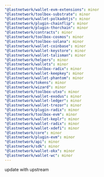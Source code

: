 ```yaml
---
"@lastnetwork/wallet-evm-extensions": minor
"@lastnetwork/toolbox-substrate": minor
"@lastnetwork/wallet-polkadotjs": minor
"@lastnetwork/plugin-chainflip": minor
"@lastnetwork/plugin-thorchain": minor
"@lastnetwork/contracts": minor
"@lastnetwork/toolbox-cosmos": minor
"@lastnetwork/toolbox-solana": minor
"@lastnetwork/wallet-coinbase": minor
"@lastnetwork/wallet-keystore": minor
"@lastnetwork/wallet-talisman": minor
"@lastnetwork/helpers": minor
"@lastnetwork/wallets": minor
"@lastnetwork/toolbox-radix": minor
"@lastnetwork/wallet-keepkey": minor
"@lastnetwork/wallet-phantom": minor
"@lastnetwork/tokens": minor
"@lastnetwork/wizard": minor
"@lastnetwork/toolbox-utxo": minor
"@lastnetwork/wallet-exodus": minor
"@lastnetwork/wallet-ledger": minor
"@lastnetwork/wallet-trezor": minor
"@lastnetwork/plugin-radix": minor
"@lastnetwork/toolbox-evm": minor
"@lastnetwork/wallet-keplr": minor
"@lastnetwork/wallet-radix": minor
"@lastnetwork/wallet-xdefi": minor
"@lastnetwork/core": minor
"@lastnetwork/plugin-evm": minor
"@lastnetwork/api": minor
"@lastnetwork/sdk": minor
"@lastnetwork/wallet-okx": minor
"@lastnetwork/wallet-wc": minor
---
```


update with upstream
